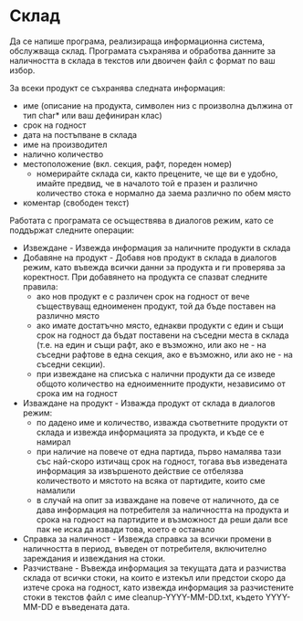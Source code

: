 # Склад

Да се напише програма, реализираща информационна система, обслужваща склад. Програмата съхранява и обработва данните за наличността в склада в текстов или 
двоичен файл с формат по ваш избор. 

За всеки продукт се съхранява следната информация:
  - име (описание на продукта, символен низ с произволна дължина от тип char* или ваш дефиниран клас)
  - срок на годност
  - дата на постъпване в склада
  - име на производител
  - налично количество
  - местоположение (вкл. секция, рафт, пореден номер)
    - номерирайте склада си, както прецените, че ще ви е удобно, имайте предвид, че в началото той е празен и различно количество стока е 
нормално да заема различно по обем място
  - коментар (свободен текст)

Работата с програмата се осъществява в диалогов режим, като се поддържат следните операции:
  - Извеждане - Извежда информация за наличните продукти в склада
  - Добавяне на продукт - Добавя нов продукт в склада в диалогов режим, като въвежда всички данни за продукта и ги проверява за коректност. При добавянето на 
продукта се спазват следните правила:
    - ако нов продукт е с различен срок на годност от вече съществуващ едноименен продукт, той да бъде поставен на различно място
    - ако имате достатъчно място, еднакви продукти с един и същи срок на годност да бъдат поставени на съседни места в склада (т.е. на един и същи рафт, ако е възможно, или ако не - на съседни рафтове в една секция, ако е възможно, или ако не - на съседни секции).
    - при извеждане на списъка с налични продукти да се изведе общото количество на едноименните продукти, независимо от срока им на годност
  - Изваждане на продукт - Изважда продукт от склада в диалогов режим:
    - по дадено име и количество, изважда съответните продукти от склада и извежда информацията за продукта, и къде се е намирал
    - при наличие на повече от една партида, първо намалява тази със най-скоро изтичащ срок на годност, тогава във изведената информация за извършеното действие се отбелязва количеството и мястото на всяка от партидите, които сме намалили
    - в случай на опит за изваждане на повече от наличното, да се дава информация на потребителя за наличността на продукта и срока на годност на партидите и възможност да реши дали все пак не иска да извади това, което е останало
  - Справка за наличност - Извежда справка за всички промени в наличността в период, въведен от потребителя, включително зареждания и извеждания на стоки.
  - Разчистване - Въвежда информация за текущата дата и разчиства склада от всички стоки, на които е изтекъл или предстои скоро да изтече срока на годност, като 
извежда информация за разчистените стоки в текстов файл с име cleanup-YYYY-MM-DD.txt, където YYYY-MM-DD е въведената дата.
